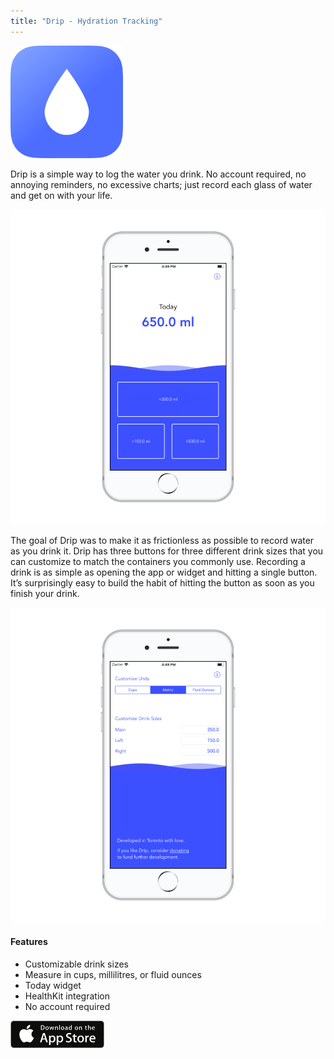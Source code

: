 ```yaml
---
title: "Drip - Hydration Tracking"
---
```



![drip app icon](./images/drip-app-icon.png)

Drip is a simple way to log the water you drink. No account required, no annoying reminders, no excessive charts; just record each glass of water and get on with your life.

![drip main screen](./images/drip1.png)

The goal of Drip was to make it as frictionless as possible to record water as you drink it. Drip has three buttons for three different drink sizes that you can customize to match the containers you commonly use. Recording a drink is as simple as opening the app or widget and hitting a single button. It’s surprisingly easy to build the habit of hitting the button as soon as you finish your drink.

![drip settings screen](./images/drip2.png)

#### Features

- Customizable drink sizes
- Measure in cups, millilitres, or fluid ounces
- Today widget
- HealthKit integration
- No account required


![download on the app store](./images/appstore.png)

